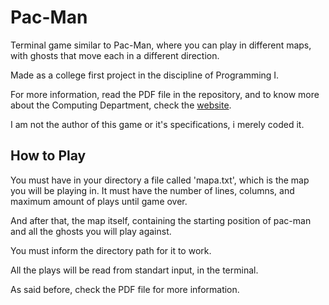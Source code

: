 # Pac-Man 

Terminal game similar to Pac-Man, where you can play in different maps, with ghosts that move each in a different direction.

Made as a college first project in the discipline of Programming I. 

For more information, read the PDF file in the repository, and to know more about the Computing Department, check the [website](https://informatica.ufes.br/pt-br/departamento-de-informatica/docentes).


I am not the author of this game or it's specifications, i merely coded it. 

## How to Play

You must have in your directory a file called 'mapa.txt', which is the map you will be playing in. It must have the number of lines, columns, and maximum amount of plays until game over.

And after that, the map itself, containing the starting position of pac-man and all the ghosts you will play against.

You must inform the directory path for it to work.

All the plays will be read from standart input, in  the terminal.

As said before, check the PDF file for more information.
